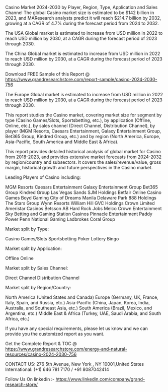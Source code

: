 Casino Market 2024-2030 by Player, Region, Type, Application and Sales Channel
The global Casino market size is estimated to be $142 billion in 2023, and MAResearch analysts predict it will reach $214.7 billion by 2032, growing at a CAGR of 4.7% during the forecast period from 2024 to 2032.

The USA Global market is estimated to increase from USD million in 2022 to reach USD million by 2030, at a CAGR during the forecast period of 2023 through 2030.

The China Global market is estimated to increase from USD million in 2022 to reach USD million by 2030, at a CAGR during the forecast period of 2023 through 2030.

Download FREE Sample of this Report @ https://www.grandresearchstore.com/report-sample/casino-2024-2030-756

The Europe Global market is estimated to increase from USD million in 2022 to reach USD million by 2030, at a CAGR during the forecast period of 2023 through 2030.

This report studies the Casino market, covering market size for segment by type (Casino Games/Slots, Sportsbetting, etc.), by application (Offline, Online, etc.), by sales channel (Direct Channel, Distribution Channel), by player (MGM Resorts, Caesars Entertainment, Galaxy Entertainment Group, Bet365 Group, Kindred Group, etc.) and by region (North America, Europe, Asia-Pacific, South America and Middle East & Africa).

This report provides detailed historical analysis of global market for Casino from 2018-2023, and provides extensive market forecasts from 2024-2032 by region/country and subsectors. It covers the sales/revenue/value, gross margin, historical growth and future perspectives in the Casino market.

Leading Players of Casino including:

MGM Resorts
Caesars Entertainment
Galaxy Entertainment Group
Bet365 Group
Kindred Group
Las Vegas Sands
SJM Holdings
Betfair Online Casino Games
Boyd Gaming
City of Dreams Manila
Delaware Park
888 Holdings
The Stars Group
Wynn Resorts
William Hill
GVC Holdings
Crown Limited
Ameristar Casinos
Betsson AB
Hard Rock Jobs
Melco Crown Entertainment
Sky Betting and Gaming
Station Casinos
Pinnacle Entertainment
Paddy Power
Penn National Gaming
Ladbrokes Coral Group

Market split by Type:

Casino Games/Slots
Sportsbetting
Poker
Lottery
Bingo

Market split by Application:

Offline
Online

Market split by Sales Channel:

Direct Channel
Distribution Channel

Market split by Region/Country:

North America (United States and Canada)
Europe (Germany, UK, France, Italy, Spain, and Russia, etc.)
Asia-Pacific (China, Japan, Korea, India, Australia, and Southeast Asia, etc.)
South America (Brazil, Mexico, and Argentina, etc.)
Middle East & Africa (Turkey, UAE, Saudi Arabia, and South Africa, etc.)

If you have any special requirements, please let us know and we can provide you the customized report as you want.

Get the Complete Report & TOC @ https://www.grandresearchstore.com/energy-and-natural-resources/casino-2024-2030-756

CONTACT US:
276 5th Avenue, New York , NY 10001,United States
International: (+1) 646 781 7170 / +91 8087042414

Follow Us On linkedin :- https://www.linkedin.com/company/grand-research-store/
